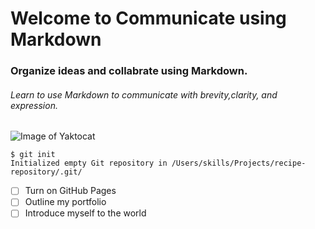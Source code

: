 # Welcome to Communicate using Markdown
### Organize ideas and collabrate using Markdown.
###### Learn to use Markdown to communicate with brevity,clarity, and expression.
![Image of Yaktocat](https://octodex.github.com/images/yaktocat.png)
```
$ git init
Initialized empty Git repository in /Users/skills/Projects/recipe-repository/.git/
```
- [ ] Turn on GitHub Pages
- [ ] Outline my portfolio
- [ ] Introduce myself to the world
